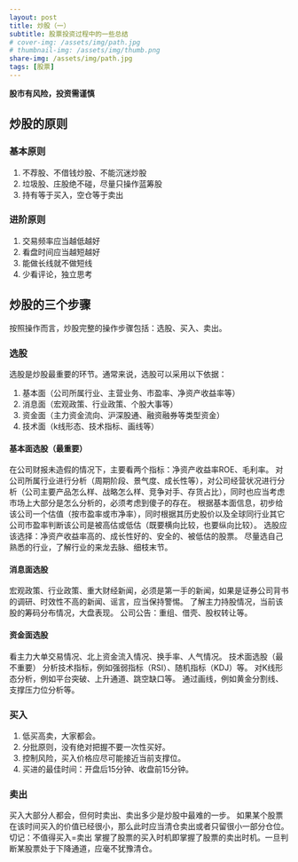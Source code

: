 ```yaml
---
layout: post
title: 炒股（一）
subtitle: 股票投资过程中的一些总结
# cover-img: /assets/img/path.jpg
# thumbnail-img: /assets/img/thumb.png
share-img: /assets/img/path.jpg
tags: [股票]
---
```


**股市有风险，投资需谨慎**

## 炒股的原则
### 基本原则
1. 不荐股、不借钱炒股、不能沉迷炒股
2. 垃圾股、庄股绝不碰，尽量只操作蓝筹股
3. 持有等于买入，空仓等于卖出
### 进阶原则
1. 交易频率应当越低越好
2. 看盘时间应当越短越好
3. 能做长线就不做短线
4. 少看评论，独立思考
## 炒股的三个步骤
按照操作而言，炒股完整的操作步骤包括：选股、买入、卖出。
### 选股
选股是炒股最重要的环节。通常来说，选股可以采用以下依据：
1. 基本面（公司所属行业、主营业务、市盈率、净资产收益率等）
2. 消息面（宏观政策、行业政策、个股大事等）
3. 资金面（主力资金流向、沪深股通、融资融券等类型资金）
4. 技术面（k线形态、技术指标、画线等）
#### 基本面选股（最重要）
在公司财报未造假的情况下，主要看两个指标：净资产收益率ROE、毛利率。
对公司所属行业进行分析（周期阶段、景气度、成长性等），对公司经营状况进行分析（公司主要产品怎么样、战略怎么样、竞争对手、存货占比），同时也应当考虑市场上大部分是怎么分析的，必须考虑到傻子的存在。
根据基本面信息，初步给该公司一个估值（按市盈率或市净率），同时根据其历史股价以及全球同行业其它公司市盈率判断该公司是被高估或低估（既要横向比较，也要纵向比较）。
选股应该选择：净资产收益率高的、成长性好的、安全的、被低估的股票。
尽量选自己熟悉的行业，了解行业的来龙去脉、细枝末节。
#### 消息面选股
宏观政策、行业政策、重大财经新闻，必须是第一手的新闻，如果是证券公司背书的调研、时效性不高的新闻、谣言，应当保持警惕。
了解主力持股情况，当前该股的筹码分布情况，大盘表现。
公司公告：重组、借壳、股权转让等。
#### 资金面选股
看主力大单交易情况、北上资金流入情况、换手率、人气情况。
技术面选股（最不重要）
分析技术指标，例如强弱指标（RSI）、随机指标（KDJ）等。
对K线形态分析，例如平台突破、上升通道、跳空缺口等。
通过画线，例如黄金分割线、支撑压力位分析等。
### 买入
1. 低买高卖，大家都会。
2. 分批原则，没有绝对把握不要一次性买好。
3. 控制风险，买入价格应尽可能接近当前支撑位。
4. 买进的最佳时间：开盘后15分钟、收盘前15分钟。
### 卖出
买入大部分人都会，但何时卖出、卖出多少是炒股中最难的一步。
如果某个股票在该时间买入的价值已经很小，那么此时应当清仓卖出或者只留很小一部分仓位。
切记：不值得买入=卖出
掌握了股票的买入时机即掌握了股票的卖出时机。一旦判断某股票处于下降通道，应毫不犹豫清仓。